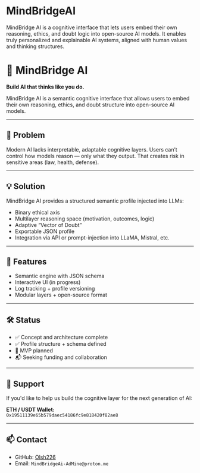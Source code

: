 # MindBridgeAI
MindBridge AI is a cognitive interface that lets users embed their own reasoning, ethics, and doubt logic into open-source AI models. It enables truly personalized and explainable AI systems, aligned with human values and thinking structures.


# 🧠 MindBridge AI

**Build AI that thinks like you do.**

MindBridge AI is a semantic cognitive interface that allows users to embed their own reasoning, ethics, and doubt structure into open-source AI models.

---

## 🚩 Problem

Modern AI lacks interpretable, adaptable cognitive layers. Users can’t control how models reason — only what they output. That creates risk in sensitive areas (law, health, defense).

---

## 💡 Solution

MindBridge AI provides a structured semantic profile injected into LLMs:

- Binary ethical axis  
- Multilayer reasoning space (motivation, outcomes, logic)  
- Adaptive “Vector of Doubt”  
- Exportable JSON profile  
- Integration via API or prompt-injection into LLaMA, Mistral, etc.

---

## 🧩 Features

- Semantic engine with JSON schema  
- Interactive UI (in progress)  
- Log tracking + profile versioning  
- Modular layers + open-source format

---

## 🛠 Status

- ✅ Concept and architecture complete  
- ✅ Profile structure + schema defined  
- 🔧 MVP planned  
- 📬 Seeking funding and collaboration

---

## 💸 Support

If you'd like to help us build the cognitive layer for the next generation of AI:

**ETH / USDT Wallet:**  
`0x19511139e65b579daec54186fc9e818420f82ae8`

---

## 📫 Contact

- GitHub: [Olsh226](https://github.com/Olsh226)  
- Email: `MindBridgeAi-AdMine@proton.me`  
